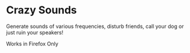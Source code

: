 Crazy Sounds
============

Generate sounds of various frequencies, disturb friends, call your dog or just ruin your speakers!

Works in Firefox Only
